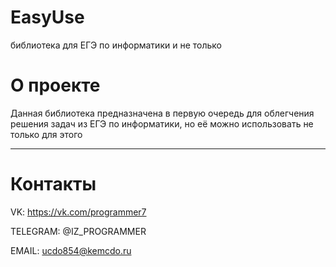 # EasyUse
библиотека для ЕГЭ по информатики и не только 

О проекте
===
Данная библиотека предназначена в первую очередь для облегчения решения задач из  ЕГЭ по информатики, но её можно использовать не только для этого

---

Контакты
==========
VK: https://vk.com/programmer7

TELEGRAM: @IZ_PROGRAMMER 

EMAIL: ucdo854@kemcdo.ru
